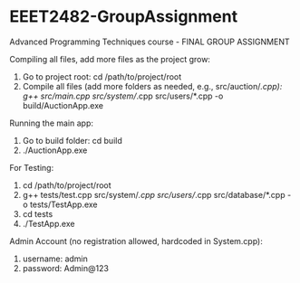 # EEET2482-GroupAssignment

Advanced Programming Techniques course - FINAL GROUP ASSIGNMENT

Compiling all files, add more files as the project grow:

1. Go to project root: cd /path/to/project/root
2. Compile all files (add more folders as needed, e.g., src/auction/_.cpp):
   g++ src/main.cpp src/system/_.cpp src/users/\*.cpp -o build/AuctionApp.exe

Running the main app:

1. Go to build folder: cd build
2. ./AuctionApp.exe

For Testing:

1. cd /path/to/project/root
2. g++ tests/test.cpp src/system/_.cpp src/users/_.cpp src/database/\*.cpp -o tests/TestApp.exe
3. cd tests
4. ./TestApp.exe

Admin Account (no registration allowed, hardcoded in System.cpp):

1. username: admin
2. password: Admin@123

